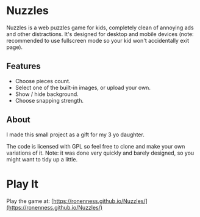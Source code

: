 # Nuzzles

Nuzzles is a web puzzles game for kids, completely clean of annoying ads and other distractions.
It's designed for desktop and mobile devices (note: recommended to use fullscreen mode so your kid won't accidentally exit page).

## Features

- Choose pieces count.
- Select one of the built-in images, or upload your own.
- Show / hide background.
- Choose snapping strength.

## About

I made this small project as a gift for my 3 yo daughter. 

The code is licensed with GPL so feel free to clone and make your own variations of it.
Note: it was done very quickly and barely designed, so you might want to tidy up a little.


# Play It

Play the game at: [https://ronenness.github.io/Nuzzles/](https://ronenness.github.io/Nuzzles/)
